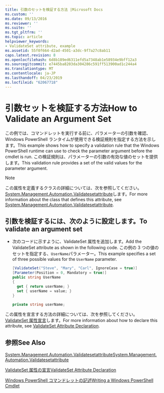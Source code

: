 ```yaml
---
title: 引数のセットを検証する方法 |Microsoft Docs
ms.custom: ''
ms.date: 09/13/2016
ms.reviewer: ''
ms.suite: ''
ms.tgt_pltfrm: ''
ms.topic: article
helpviewer_keywords:
- ValidateSet attribute, example
ms.assetid: 55f0f664-d2ad-4501-a3dc-9f7a27c8ab11
caps.latest.revision: 8
ms.openlocfilehash: 6d8b189ed6311efd5a7348ab1e58934e9bff12a3
ms.sourcegitcommit: e7445ba8203da304286c591ff513900ad1c244a4
ms.translationtype: MT
ms.contentlocale: ja-JP
ms.lasthandoff: 04/23/2019
ms.locfileid: "62067718"
---
```

# <a name="how-to-validate-an-argument-set"></a><span data-ttu-id="eb232-102">引数セットを検証する方法</span><span class="sxs-lookup"><span data-stu-id="eb232-102">How to Validate an Argument Set</span></span>

<span data-ttu-id="eb232-103">この例では、コマンドレットを実行する前に、パラメーターの引数を確認、Windows PowerShell ランタイムが使用できる検証規則を指定する方法を示します。</span><span class="sxs-lookup"><span data-stu-id="eb232-103">This example shows how to specify a validation rule that the Windows PowerShell runtime can use to check the parameter argument before the cmdlet is run.</span></span> <span data-ttu-id="eb232-104">この検証規則は、パラメーターの引数の有効な値のセットを提供します。</span><span class="sxs-lookup"><span data-stu-id="eb232-104">This validation rule provides a set of the valid values for the parameter argument.</span></span>

> [!NOTE]
> <span data-ttu-id="eb232-105">この属性を定義するクラスの詳細については、次を参照してください。 [System.Management.Automation.Validatesetattribute](/dotnet/api/System.Management.Automation.ValidateSetAttribute)します。</span><span class="sxs-lookup"><span data-stu-id="eb232-105">For more information about the class that defines this attribute, see [System.Management.Automation.Validatesetattribute](/dotnet/api/System.Management.Automation.ValidateSetAttribute).</span></span>

## <a name="to-validate-an-argument-set"></a><span data-ttu-id="eb232-106">引数を検証するには、次のように設定します。</span><span class="sxs-lookup"><span data-stu-id="eb232-106">To validate an argument set</span></span>

- <span data-ttu-id="eb232-107">次のコードに示すように、ValidateSet 属性を追加します。</span><span class="sxs-lookup"><span data-stu-id="eb232-107">Add the ValidateSet attribute as shown in the following code.</span></span> <span data-ttu-id="eb232-108">この例の 3 つの値のセットを指定する、`UserName`パラメーター。</span><span class="sxs-lookup"><span data-stu-id="eb232-108">This example specifies a set of three possible values for the `UserName` parameter.</span></span>

    ```csharp
    [ValidateSet("Steve", "Mary", "Carl", IgnoreCase = true)]
    [Parameter(Position = 0, Mandatory = true)]
    public string UserName
    {
      get { return userName; }
      set { userName = value; }
    }

    private string userName;
    ```

<span data-ttu-id="eb232-109">この属性を宣言する方法の詳細については、次を参照してください。 [ValidateSet 属性宣言](./validateset-attribute-declaration.md)します。</span><span class="sxs-lookup"><span data-stu-id="eb232-109">For more information about how to declare this attribute, see [ValidateSet Attribute Declaration](./validateset-attribute-declaration.md).</span></span>

## <a name="see-also"></a><span data-ttu-id="eb232-110">参照</span><span class="sxs-lookup"><span data-stu-id="eb232-110">See Also</span></span>

[<span data-ttu-id="eb232-111">System.Management.Automation.Validatesetattribute</span><span class="sxs-lookup"><span data-stu-id="eb232-111">System.Management.Automation.Validatesetattribute</span></span>](/dotnet/api/System.Management.Automation.ValidateSetAttribute)

[<span data-ttu-id="eb232-112">ValidateSet 属性の宣言</span><span class="sxs-lookup"><span data-stu-id="eb232-112">ValidateSet Attribute Declaration</span></span>](./validateset-attribute-declaration.md)

[<span data-ttu-id="eb232-113">Windows PowerShell コマンドレットの記述</span><span class="sxs-lookup"><span data-stu-id="eb232-113">Writing a Windows PowerShell Cmdlet</span></span>](./writing-a-windows-powershell-cmdlet.md)
